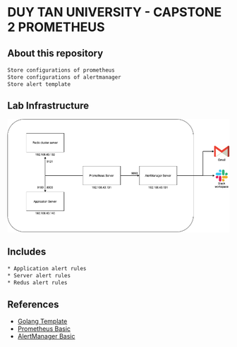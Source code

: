 # DUY TAN UNIVERSITY - CAPSTONE 2 PROMETHEUS
## About this repository
    Store configurations of prometheus
    Store configurations of alertmanager
    Store alert template

## Lab Infrastructure
![Infrastructure map](/.images/lab.png)
    
## Includes
    * Application alert rules
    * Server alert rules
    * Redus alert rules

## References
* [Golang Template](https://golang.org/pkg/text/template/)
* [Prometheus Basic](https://prometheus.io/docs/prometheus/latest/getting_started/)
* [AlertManager Basic](https://prometheus.io/docs/alerting/alertmanager/)